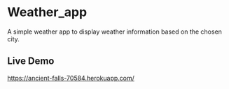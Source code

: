 # Weather_app
A simple weather app to display weather information based on the chosen city.

## Live Demo
https://ancient-falls-70584.herokuapp.com/



